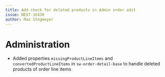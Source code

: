 ```yaml
---
title: Add check for deleted products in Admin order edit
issue: NEXT-16430
author: Max Stegmeyer
---
```

# Administration
* Added properties `missingProductLineItems` and `convertedProductLineItems` in `sw-order-detail-base` to handle deleted products of order line items

